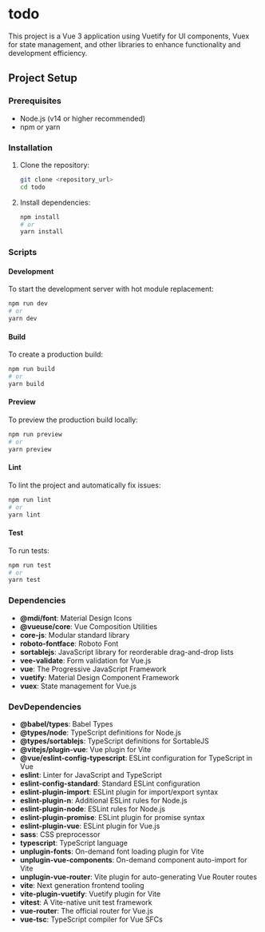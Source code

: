 # todo

This project is a Vue 3 application using Vuetify for UI components, Vuex for state management, and other libraries to enhance functionality and development efficiency.

## Project Setup

### Prerequisites

- Node.js (v14 or higher recommended)
- npm or yarn

### Installation

1. Clone the repository:

   ```sh
   git clone <repository_url>
   cd todo
   ```

2. Install dependencies:
   ```sh
   npm install
   # or
   yarn install
   ```

### Scripts

#### Development

To start the development server with hot module replacement:

```sh
npm run dev
# or
yarn dev
```

#### Build

To create a production build:

```sh
npm run build
# or
yarn build
```

#### Preview

To preview the production build locally:

```sh
npm run preview
# or
yarn preview
```

#### Lint

To lint the project and automatically fix issues:

```sh
npm run lint
# or
yarn lint
```

#### Test

To run tests:

```sh
npm run test
# or
yarn test
```

### Dependencies

- **@mdi/font**: Material Design Icons
- **@vueuse/core**: Vue Composition Utilities
- **core-js**: Modular standard library
- **roboto-fontface**: Roboto Font
- **sortablejs**: JavaScript library for reorderable drag-and-drop lists
- **vee-validate**: Form validation for Vue.js
- **vue**: The Progressive JavaScript Framework
- **vuetify**: Material Design Component Framework
- **vuex**: State management for Vue.js

### DevDependencies

- **@babel/types**: Babel Types
- **@types/node**: TypeScript definitions for Node.js
- **@types/sortablejs**: TypeScript definitions for SortableJS
- **@vitejs/plugin-vue**: Vue plugin for Vite
- **@vue/eslint-config-typescript**: ESLint configuration for TypeScript in Vue
- **eslint**: Linter for JavaScript and TypeScript
- **eslint-config-standard**: Standard ESLint configuration
- **eslint-plugin-import**: ESLint plugin for import/export syntax
- **eslint-plugin-n**: Additional ESLint rules for Node.js
- **eslint-plugin-node**: ESLint rules for Node.js
- **eslint-plugin-promise**: ESLint plugin for promise syntax
- **eslint-plugin-vue**: ESLint plugin for Vue.js
- **sass**: CSS preprocessor
- **typescript**: TypeScript language
- **unplugin-fonts**: On-demand font loading plugin for Vite
- **unplugin-vue-components**: On-demand component auto-import for Vite
- **unplugin-vue-router**: Vite plugin for auto-generating Vue Router routes
- **vite**: Next generation frontend tooling
- **vite-plugin-vuetify**: Vuetify plugin for Vite
- **vitest**: A Vite-native unit test framework
- **vue-router**: The official router for Vue.js
- **vue-tsc**: TypeScript compiler for Vue SFCs
